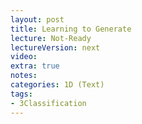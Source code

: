 ```yaml
---
layout: post
title: Learning to Generate 
lecture: Not-Ready 
lectureVersion: next
video: 
extra: true
notes: 
categories: 1D (Text)
tags:
- 3Classification
---
```

